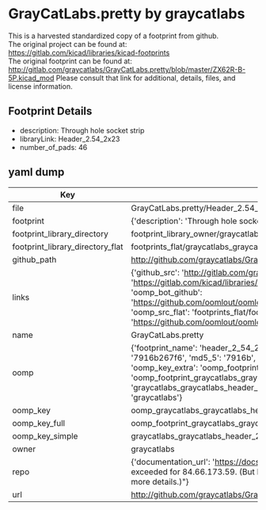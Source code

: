 # GrayCatLabs.pretty by graycatlabs  
This is a harvested standardized copy of a footprint from github.  
The original project can be found at:  
https://gitlab.com/kicad/libraries/kicad-footprints  
The original footprint can be found at:
http://gitlab.com/graycatlabs/GrayCatLabs.pretty/blob/master/ZX62R-B-5P.kicad_mod
Please consult that link for additional, details, files, and license information.  
## Footprint Details
* description: Through hole socket strip  
* libraryLink: Header_2.54_2x23  
* number_of_pads: 46  
## yaml dump  
| Key | Value |  
| --- | --- |  
| file | GrayCatLabs.pretty/Header_2.54_2x23.kicad_mod |  
| footprint | {'description': 'Through hole socket strip', 'libraryLink': 'Header_2.54_2x23', 'number_of_pads': 46} |  
| footprint_library_directory | footprint_library_owner/graycatlabs_GrayCatLabs.pretty |  
| footprint_library_directory_flat | footprints_flat/graycatlabs_graycatlabs_header_2_54_2x23/working |  
| github_path | http://github.com/graycatlabs/GrayCatLabs.pretty/blob/master/Header_2.54_2x23.kicad_mod |  
| links | {'github_src': 'http://gitlab.com/graycatlabs/GrayCatLabs.pretty/blob/master/ZX62R-B-5P.kicad_mod', 'github_src_repo': 'https://gitlab.com/kicad/libraries/kicad-footprints', 'oomp_bot': 'footprints/graycatlabs_graycatlabs_header_2_54_2x23/working', 'oomp_bot_github': 'https://github.com/oomlout/oomlout_oomp_footprint_bot/tree/main/footprints/graycatlabs_graycatlabs_header_2_54_2x23/working', 'oomp_src_flat': 'footprints_flat/footprints_flat/graycatlabs_graycatlabs_header_2_54_2x23/working', 'oomp_src_flat_github': 'https://github.com/oomlout/oomlout_oomp_footprint_src/tree/main/footprints_flat/graycatlabs_graycatlabs_header_2_54_2x23/working'} |  
| name | GrayCatLabs.pretty |  
| oomp | {'footprint_name': 'header_2_54_2x23', 'library_name': 'graycatlabs', 'md5': '7916b267f6ecf2f3996417acb82a73fa', 'md5_10': '7916b267f6', 'md5_5': '7916b', 'md5_6': '7916b2', 'oomp_key': 'oomp_graycatlabs_graycatlabs_header_2_54_2x23', 'oomp_key_extra': 'oomp_footprint_graycatlabs_graycatlabs_header_2_54_2x23', 'oomp_key_full': 'oomp_footprint_graycatlabs_graycatlabs_header_2_54_2x23_7916b2', 'oomp_key_simple': 'graycatlabs_graycatlabs_header_2_54_2x23', 'original_filename': 'GrayCatLabs.pretty/Header_2.54_2x23.kicad_mod', 'owner_name': 'graycatlabs'} |  
| oomp_key | oomp_graycatlabs_graycatlabs_header_2_54_2x23 |  
| oomp_key_full | oomp_footprint_graycatlabs_graycatlabs_header_2_54_2x23 |  
| oomp_key_simple | graycatlabs_graycatlabs_header_2_54_2x23 |  
| owner | graycatlabs |  
| repo | {'documentation_url': 'https://docs.github.com/rest/overview/resources-in-the-rest-api#rate-limiting', 'message': "API rate limit exceeded for 84.66.173.59. (But here's the good news: Authenticated requests get a higher rate limit. Check out the documentation for more details.)"} |  
| url | http://github.com/graycatlabs/GrayCatLabs.pretty |  

